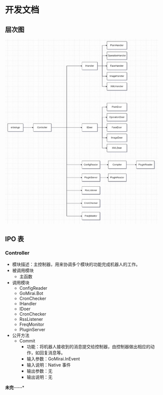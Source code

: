 # 开发文档

## 层次图

![](image/hierarchy.jpg)

## IPO 表

### Controller

+ 模块描述：主控制器，用来协调多个模块的功能完成机器人的工作。
+ 被调用模块
    + 主函数
+ 调用模块
    + ConfigReader
    + GoMirai.Bot
    + CronChecker
    + IHandler
    + IDoer
    + CronChecker
    + RssListener
    + FreqMonitor
    + PluginServer
+ 公开方法
    + Commit
        + 功能：将机器人接收到的消息提交给控制器，由控制器做出相应的动作，如回复消息等。
        + 输入参数：GoMirai.InEvent
        + 输入说明：Native 事件
        + 输出参数：无
        + 输出说明：无

**未完······***
